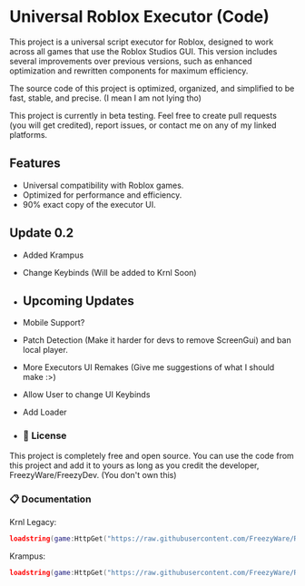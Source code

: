# Universal Roblox Executor (Code)
This project is a universal script executor for Roblox, designed to work across all games that use the Roblox Studios GUI. This version includes several improvements over previous versions, such as enhanced optimization and rewritten components for maximum efficiency.

The source code of this project is optimized, organized, and simplified to be fast, stable, and precise. (I mean I am not lying tho)

This project is currently in beta testing. Feel free to create pull requests (you will get credited), report issues, or contact me on any of my linked platforms.

## Features
- Universal compatibility with Roblox games.
- Optimized for performance and efficiency.
- 90% exact copy of the executor UI.

## Update 0.2
- Added Krampus
- Change Keybinds (Will be added to Krnl Soon)
- ## Upcoming Updates
- Mobile Support?
- Patch Detection (Make it harder for devs to remove ScreenGui) and ban local player.
- More Executors UI Remakes (Give me suggestions of what I should make :>)
- Allow User to change UI Keybinds
- Add Loader

- ### 📜 License
This project is completely free and open source. You can use the code from this project and add it to yours as long as you credit the developer, FreezyWare/FreezyDev. (You don't own this)

### 📋 Documentation
Krnl Legacy:
```lua
loadstring(game:HttpGet("https://raw.githubusercontent.com/FreezyWare/Remake-Executor/main/Executor/Krnl-Legacy.Lua"))()
```
Krampus:
```lua
loadstring(game:HttpGet("https://raw.githubusercontent.com/FreezyWare/Remake-Executor/main/Executor/Krampus.Lua"))()
```
